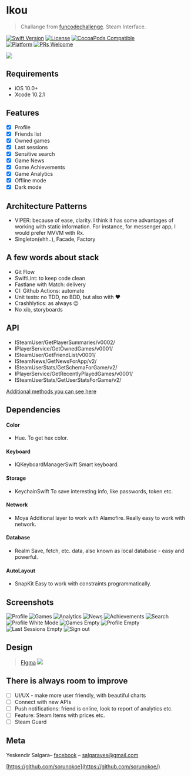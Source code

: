 # Ikou
> Challange from [funcodechallenge](https://funcodechallenge.com/]). Steam Interface.

[![Swift Version][swift-image]][swift-url]
[![License][license-image]][license-url]
[![CocoaPods Compatible](https://img.shields.io/cocoapods/v/EZSwiftExtensions.svg)](https://img.shields.io/cocoapods/v/LFAlertController.svg)  
[![Platform](https://img.shields.io/cocoapods/p/LFAlertController.svg?style=flat)](http://cocoapods.org/pods/LFAlertController)
[![PRs Welcome](https://img.shields.io/badge/PRs-welcome-brightgreen.svg?style=flat-square)](http://makeapullrequest.com)

![](Screenshots/logo.png)

## Requirements
- iOS 10.0+
- Xcode 10.2.1

## Features
- [x] Profile
- [x] Friends list
- [x] Owned games
- [x] Last sessions
- [x] Sensitive search
- [x] Game News
- [x] Game Achievements
- [x] Game Analytics
- [x] Offline mode
- [x] Dark mode

## Architecture Patterns
- VIPER: because of ease, clarity. I think it has some advantages of working with static information. For instance, for messenger app, I would prefer MVVM with Rx. 
- Singleton(ehh..), Facade, Factory

## A few words about stack
- Git Flow
- SwiftLint: to keep code clean
- Fastlane with Match: delivery
- CI: Github Actions: automate
- Unit tests: no TDD, no BDD, but also with ❤
- Crashhlytics: as always 😉
- No xib, storyboards

## API
- ISteamUser/GetPlayerSummaries/v0002/
- IPlayerService/GetOwnedGames/v0001/
- ISteamUser/GetFriendList/v0001/
- ISteamNews/GetNewsForApp/v2/
- ISteamUserStats/GetSchemaForGame/v2/
- IPlayerService/GetRecentlyPlayedGames/v0001/
- ISteamUserStats/GetUserStatsForGame/v2/

[Additional methods you can see here](https://steamcommunity.com/dev)

## Dependencies
#### Color
- Hue. To get hex color. 
#### Keyboard
- IQKeyboardManagerSwift
Smart keyboard.
#### Storage
- KeychainSwift
To save interesting info, like passwords, token etc.
#### Network
- Moya
Additional layer to work with Alamofire. Really easy to work with network.
#### Database
- Realm
Save, fetch, etc. data, also known as local database  - easy and powerful.
#### AutoLayout
- SnapKit
Easy to work with constraints programmatically.

## Screenshots
![Profile](Screenshots/profile.png)
![Games](Screenshots/game.png)
![Analytics](Screenshots/stats.png)
![News](Screenshots/news.png)
![Achievements](Screenshots/achievements.png)
![Search](Screenshots/search.png)
![Profile White Mode](Screenshots/profile_white.png)
![Games Empty](Screenshots/games_empty.png)
![Profile Empty](Screenshots/profile_empty.png)
![Last Sessions Empty](Screenshots/lastsessions_empty.png)
![Sign out](Screenshots/signout.png)

## Design 
> [FIgma](https://www.figma.com/file/T9PhYjKNKEMU8Or3hBskTx/Ikou?node-id=14%3A2)
![](Screenshots/figma.png)

## There is always room to improve
- [ ] UI/UX - make more user friendly, with beautiful charts
- [ ] Connect with new APIs
- [ ] Push notifications: friend is online, look to report of analytics etc.
- [ ] Feature: Steam Items with prices etc.
- [ ] Steam Guard

## Meta

Yeskendir Salgara– [facebook](https://www.facebook.com/salgara.eskendr) – salgarayes@gmail.com


[https://github.com/sorunokoe](https://github.com/sorunokoe/)

[swift-image]:https://img.shields.io/badge/swift-5.0-blue.svg
[swift-url]: https://swift.org/
[license-image]: https://img.shields.io/badge/License-MIT-blue.svg
[license-url]: LICENSE
[codebeat-image]: https://codebeat.co/badges/c19b47ea-2f9d-45df-8458-b2d952fe9dad
[codebeat-url]: https://codebeat.co/projects/github-com-vsouza-awesomeios-com
